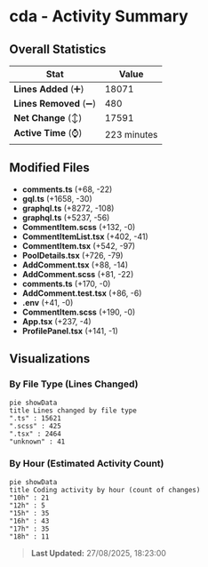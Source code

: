 # cda - Activity Summary 

## Overall Statistics

| Stat                   | Value                                                             |
| ---------------------- | ----------------------------------------------------------------- |
| **Lines Added** (➕)   | 18071                                          |
| **Lines Removed** (➖) | 480                                        |
| **Net Change** (↕)    | 17591                |
| **Active Time** (⌚)   | 223 minutes |


## Modified Files
- **comments.ts** (+68, -22)
- **gql.ts** (+1658, -30)
- **graphql.ts** (+8272, -108)
- **graphql.ts** (+5237, -56)
- **CommentItem.scss** (+132, -0)
- **CommentItemList.tsx** (+402, -41)
- **CommentItem.tsx** (+542, -97)
- **PoolDetails.tsx** (+726, -79)
- **AddComment.tsx** (+88, -14)
- **AddComment.scss** (+81, -22)
- **comments.ts** (+170, -0)
- **AddComment.test.tsx** (+86, -6)
- **.env** (+41, -0)
- **CommentItem.scss** (+190, -0)
- **App.tsx** (+237, -4)
- **ProfilePanel.tsx** (+141, -1)

## Visualizations

### By File Type (Lines Changed)

```mermaid
pie showData
title Lines changed by file type
".ts" : 15621
".scss" : 425
".tsx" : 2464
"unknown" : 41
```

### By Hour (Estimated Activity Count)

```mermaid
pie showData
title Coding activity by hour (count of changes)
"10h" : 21
"12h" : 5
"15h" : 35
"16h" : 43
"17h" : 35
"18h" : 11
```


> **Last Updated:** 27/08/2025, 18:23:00